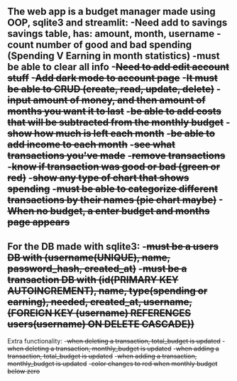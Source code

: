 The web app is a budget manager made using OOP, sqlite3 and streamlit:
-Need add to savings
        savings table, has: amount, month, username
-count number of good and bad spending (Spending V Earning in month statistics)
-must be able to clear all info
-~~Need to add edit account stuff~~
-~~Add dark mode to account page~~
-~~It must be able to CRUD (create, read, update, delete)~~
-~~input amount of money, and then amount of months you want it to last~~
-~~be able to add costs that will be subtracted from the monthly budget~~
-~~show how much is left each month~~
-~~be able to add income to each month~~
-~~see what transactions you've made~~
-~~remove transactions~~
-~~know if transaction was good or bad (green or red)~~
-~~show any type of chart that shows spending~~
-~~must be able to categorize different transactions by their names (pie chart maybe)~~
-~~When no budget, a enter budget and months page appears~~
-----------------------------------------------------------
For the DB made with sqlite3:
-~~must be a users DB with (username(UNIQUE), name, password_hash, created_at)~~
-~~must be a transaction DB with (id(PRIMARY KEY AUTOINCREMENT), name, type(spending or earning), needed, created_at, username,~~
                                ~~(FOREIGN KEY (username) REFERENCES users(username) ON DELETE CASCADE))~~
-----------------------------------------------------------
Extra functionality:
-~~when deleting a transaction, total_budget is updated~~
-~~when deleting a transaction, monthly_budget is updated~~
-~~when adding a transaction, total_budget is updated~~
-~~when adding a transaction, monthly_budget is updated~~
-~~color changes to red when monthly budget below zero~~

